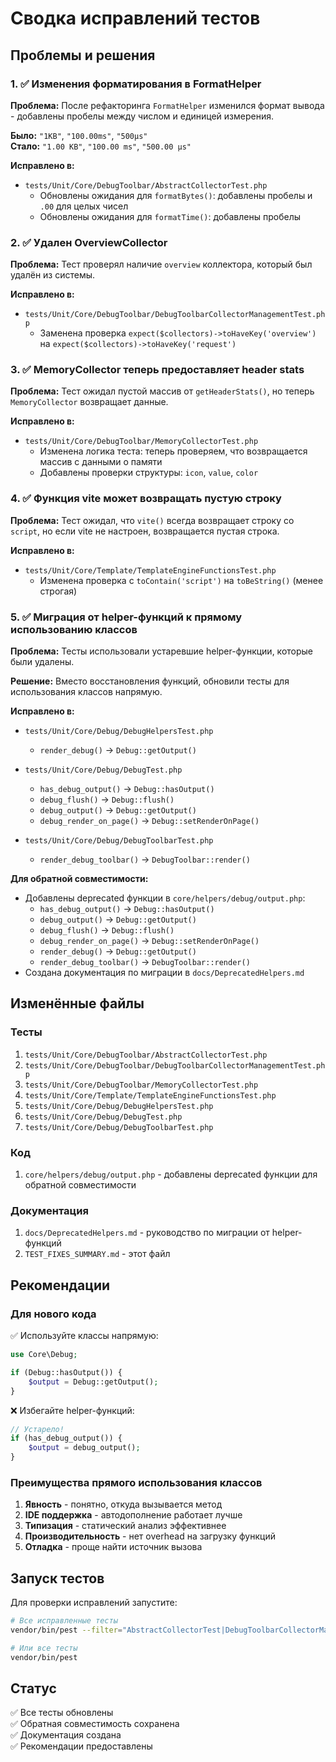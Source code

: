# Сводка исправлений тестов

## Проблемы и решения

### 1. ✅ Изменения форматирования в FormatHelper

**Проблема:** После рефакторинга `FormatHelper` изменился формат вывода - добавлены пробелы между числом и единицей измерения.

**Было:** `"1KB"`, `"100.00ms"`, `"500μs"`  
**Стало:** `"1.00 KB"`, `"100.00 ms"`, `"500.00 μs"`

**Исправлено в:**
- `tests/Unit/Core/DebugToolbar/AbstractCollectorTest.php`
  - Обновлены ожидания для `formatBytes()`: добавлены пробелы и `.00` для целых чисел
  - Обновлены ожидания для `formatTime()`: добавлены пробелы

### 2. ✅ Удален OverviewCollector

**Проблема:** Тест проверял наличие `overview` коллектора, который был удалён из системы.

**Исправлено в:**
- `tests/Unit/Core/DebugToolbar/DebugToolbarCollectorManagementTest.php`
  - Заменена проверка `expect($collectors)->toHaveKey('overview')` на `expect($collectors)->toHaveKey('request')`

### 3. ✅ MemoryCollector теперь предоставляет header stats

**Проблема:** Тест ожидал пустой массив от `getHeaderStats()`, но теперь `MemoryCollector` возвращает данные.

**Исправлено в:**
- `tests/Unit/Core/DebugToolbar/MemoryCollectorTest.php`
  - Изменена логика теста: теперь проверяем, что возвращается массив с данными о памяти
  - Добавлены проверки структуры: `icon`, `value`, `color`

### 4. ✅ Функция vite может возвращать пустую строку

**Проблема:** Тест ожидал, что `vite()` всегда возвращает строку со `script`, но если vite не настроен, возвращается пустая строка.

**Исправлено в:**
- `tests/Unit/Core/Template/TemplateEngineFunctionsTest.php`
  - Изменена проверка с `toContain('script')` на `toBeString()` (менее строгая)

### 5. ✅ Миграция от helper-функций к прямому использованию классов

**Проблема:** Тесты использовали устаревшие helper-функции, которые были удалены.

**Решение:** Вместо восстановления функций, обновили тесты для использования классов напрямую.

**Исправлено в:**
- `tests/Unit/Core/Debug/DebugHelpersTest.php`
  - `render_debug()` → `Debug::getOutput()`
  
- `tests/Unit/Core/Debug/DebugTest.php`
  - `has_debug_output()` → `Debug::hasOutput()`
  - `debug_flush()` → `Debug::flush()`
  - `debug_output()` → `Debug::getOutput()`
  - `debug_render_on_page()` → `Debug::setRenderOnPage()`

- `tests/Unit/Core/Debug/DebugToolbarTest.php`
  - `render_debug_toolbar()` → `DebugToolbar::render()`

**Для обратной совместимости:**
- Добавлены deprecated функции в `core/helpers/debug/output.php`:
  - `has_debug_output()` → `Debug::hasOutput()`
  - `debug_output()` → `Debug::getOutput()`
  - `debug_flush()` → `Debug::flush()`
  - `debug_render_on_page()` → `Debug::setRenderOnPage()`
  - `render_debug()` → `Debug::getOutput()`
  - `render_debug_toolbar()` → `DebugToolbar::render()`
- Создана документация по миграции в `docs/DeprecatedHelpers.md`

## Изменённые файлы

### Тесты
1. `tests/Unit/Core/DebugToolbar/AbstractCollectorTest.php`
2. `tests/Unit/Core/DebugToolbar/DebugToolbarCollectorManagementTest.php`
3. `tests/Unit/Core/DebugToolbar/MemoryCollectorTest.php`
4. `tests/Unit/Core/Template/TemplateEngineFunctionsTest.php`
5. `tests/Unit/Core/Debug/DebugHelpersTest.php`
6. `tests/Unit/Core/Debug/DebugTest.php`
7. `tests/Unit/Core/Debug/DebugToolbarTest.php`

### Код
1. `core/helpers/debug/output.php` - добавлены deprecated функции для обратной совместимости

### Документация
1. `docs/DeprecatedHelpers.md` - руководство по миграции от helper-функций
2. `TEST_FIXES_SUMMARY.md` - этот файл

## Рекомендации

### Для нового кода
✅ Используйте классы напрямую:
```php
use Core\Debug;

if (Debug::hasOutput()) {
    $output = Debug::getOutput();
}
```

❌ Избегайте helper-функций:
```php
// Устарело!
if (has_debug_output()) {
    $output = debug_output();
}
```

### Преимущества прямого использования классов
1. **Явность** - понятно, откуда вызывается метод
2. **IDE поддержка** - автодополнение работает лучше
3. **Типизация** - статический анализ эффективнее
4. **Производительность** - нет overhead на загрузку функций
5. **Отладка** - проще найти источник вызова

## Запуск тестов

Для проверки исправлений запустите:

```bash
# Все исправленные тесты
vendor/bin/pest --filter="AbstractCollectorTest|DebugToolbarCollectorManagementTest|MemoryCollectorTest|TemplateEngineFunctionsTest|DebugHelpersTest|DebugTest"

# Или все тесты
vendor/bin/pest
```

## Статус

✅ Все тесты обновлены  
✅ Обратная совместимость сохранена  
✅ Документация создана  
✅ Рекомендации предоставлены


